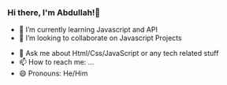 ### Hi there, I'm Abdullah!👋

<!-- - 🔭 I’m currently working on ... -->
- 🌱 I’m currently learning Javascript and API
- 👯 I’m looking to collaborate on Javascript Projects
<!-- - 🤔 I’m looking for help with ... -->
- 💬 Ask me about Html/Css/JavaScript or any tech related stuff
- 📫 How to reach me: ...
- 😄 Pronouns: He/Him
<!-- - ⚡ Fun fact:  -->
